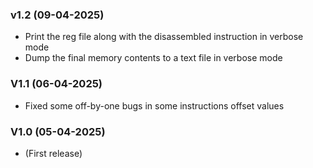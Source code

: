### v1.2 (09-04-2025)
- Print the reg file along with the disassembled instruction in verbose mode
- Dump the final memory contents to a text file in verbose mode

### V1.1 (06-04-2025)
- Fixed some off-by-one bugs in some instructions offset values

### V1.0 (05-04-2025)
- (First release)
